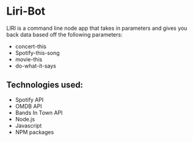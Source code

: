 # Liri-Bot


LIRI is a command line node app that takes in parameters and gives you back data based off the following parameters: 

-	concert-this
-	Spotify-this-song
-	movie-this
-	do-what-it-says


## Technologies used:

* Spotify API
* OMDB API
* Bands In Town API
* Node.js
* Javascript
* NPM packages

